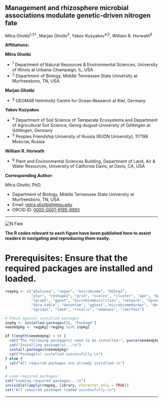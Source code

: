 **Management and rhizosphere microbial associations modulate genetic-driven nitrogen fate**
---

Mitra Ghotbi<sup>1,2*</sup>, Marjan Ghotbi<sup>3</sup>, Yakov Kuzyakov<sup>4,5</sup>, William R. Horwath<sup>6</sup>


**Affiliations:**

**Mitra Ghotbi**

- <sup>1</sup> Department of Natural Resources & Environmental Sciences, University of Illinois at Urbana-Champaign, IL, USA
- <sup>2</sup> Department of Biology, Middle Tennessee State University at Murfreesboro, TN, USA

**Marjan Ghotbi**

- <sup>3</sup> GEOMAR Helmholtz Centre for Ocean Research at Kiel, Germany

**Yakov Kuzyakov**

- <sup>4</sup> Department of Soil Science of Temperate Ecosystems and Department of Agricultural Soil Science, Georg-August-University of Göttingen at Göttingen, Germany
- <sup>5</sup> Peoples Friendship University of Russia (RUDN University), 117198 Moscow, Russia

**William R. Horwath**

- <sup>6</sup> Plant and Environmental Sciences Building, Department of Land, Air & Water Resources, University of California Davis, at Davis, CA, USA

**Corresponding Author:**

Mitra Ghotbi, PhD.

- Department of Biology, Middle Tennessee State University at Murfreesboro, TN, USA
- Email: mitra.ghotbi@mtsu.edu
- ORCID ID: [0000-0001-9185-9993](https://orcid.org/0000-0001-9185-9993)

---
![N Fate](https://github.com/mghotbi/Rhizosphere-Nitrogen-Fate/blob/Rhizosphere-nitrogen-fate/GA_AGEE%20(1).png)

**The R codes relevant to each figure have been published here to assist readers in navigating and reproducing them easily.**

# Prerequisites: Ensure that the required packages are installed and loaded.

```r
reqpkg <- c("phyloseq", "vegan", "microbiome", "DESeq2", 
            "plyr", "reshape2", "grid", "scales", "cluster", "ape", "dplyr","ggrepel",
            "igraph", "ggnet", "microbiomeutilities", "network", "SpiecEasi",
            "data.table", "decontam", "ggtext","microbiomeMarker", "devtools", "dada2", "ggplot2", "ggpubr",
            "agridat", "lme4", "rstatix", "emmeans", "lmerTest")

# Check against installed packages:
inpkg <- installed.packages()[, "Package"]
neededpkg <- reqpkg[!reqpkg %in% inpkg]

if (length(neededpkg) > 0) {
  cat("The following package(s) need to be installed:", paste(neededpkg, collapse = ", "), "\n")
  cat("Installing package(s)...\n")
  install.packages(neededpkg)
  cat("Package(s) installed successfully.\n")
} else {
  cat("All required packages are already installed.\n")
}

# Load required packages:
cat("Loading required packages...\n")
invisible(lapply(reqpkg, library, character.only = TRUE))
cat("All required packages loaded successfully.\n")
```

---


